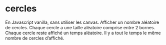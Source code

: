 # cercles

En Javascript vanilla, sans utiliser les canvas.
Afficher un nombre aléatoire de cercles.
Chaque cercle a une taille aléatoire comprise entre 2 bornes.
Chaque cercle reste affiché un temps aléatoire.
Il y a tout le temps le même nombre de cercles d’affiché.
